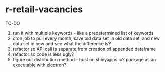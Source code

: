 # r-retail-vacancies
TO-DO
1. run it with multiple keywords - like a predetermined list of keywords
2. cron job to pull every month, save old data set in old data set, and new data set in new and see what the difference is?
3. refactor so API call is separate from creation of appended dataframe
4. refactor so code is less ugly?
5. figure out distribution method - host on shinyapps.io? package as an executable with electron?